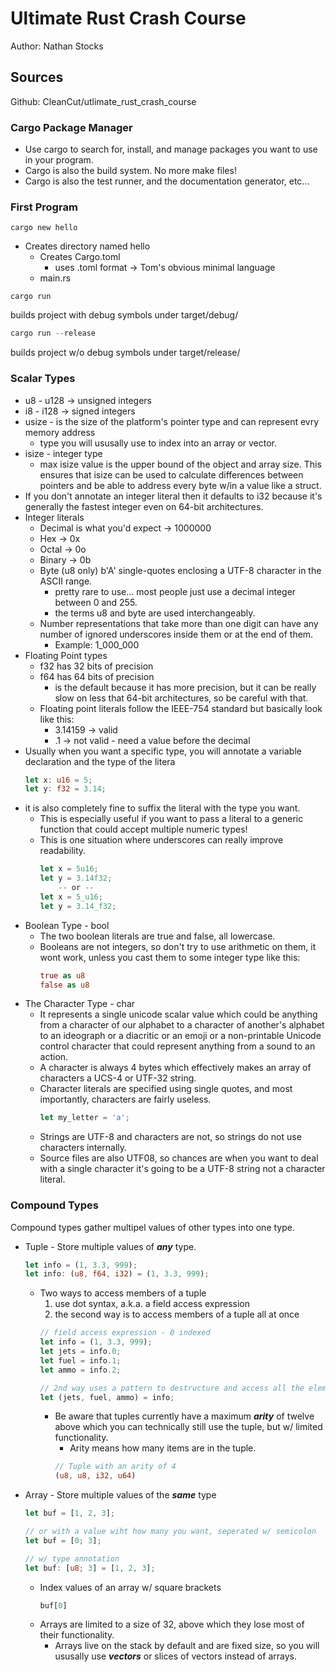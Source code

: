 # Ultimate Rust Crash Course
Author: Nathan Stocks

## Sources
Github: CleanCut/utlimate_rust_crash_course

### Cargo Package Manager
* Use cargo to search for, install, and manage packages you want to use in your program.
* Cargo is also the build system. No more make files!
* Cargo is also the test runner, and the documentation generator, etc... 

### First Program
```
cargo new hello
```
* Creates directory named hello
    * Creates Cargo.toml
        * uses .toml format -> Tom's obvious minimal language
    * main.rs

```
cargo run
```
builds project with debug symbols under target/debug/

```rust
cargo run --release
```
builds project w/o debug symbols under target/release/


### Scalar Types
* u8 - u128 -> unsigned integers
* i8 - i128 -> signed integers
* usize - is the size of the platform's pointer type and can represent evry memory address
    * type you will ususally use to index into an array or vector.
* isize - integer type
    * max isize value is the upper bound of the object and array size. This ensures that isize can be used to calculate differences between pointers and be able to address every byte w/in a value like a struct.
* If you don't annotate an integer literal then it defaults to i32 because it's generally the fastest integer even on 64-bit architectures.
* Integer literals
    * Decimal is what you'd expect -> 1000000
    * Hex -> 0x
    * Octal -> 0o
    * Binary -> 0b
    * Byte (u8 only) b'A' single-quotes enclosing a UTF-8 character in the ASCII range.
        * pretty rare to use... most people just use a decimal integer between 0 and 255. 
        * the terms u8 and byte are used interchangeably.
    * Number representations that take more than one digit can have any number of ignored underscores inside them or at the end of them.
        * Example: 1_000_000
* Floating Point types
    * f32 has 32 bits of precision
    * f64 has 64 bits of precision
        * is the default because it has more precision, but it can be really slow on less that 64-bit architectures, so be careful with that.
    * Floating point literals follow the IEEE-754 standard but basically look like this:
        * 3.14159 -> valid
        * .1 -> not valid - need a value before the decimal
* Usually when you want a specific type, you will annotate a variable declaration and the type of the litera
    ```rust
    let x: u16 = 5;
    let y: f32 = 3.14;
    ```
* it is also completely fine to suffix the literal with the type you want.
    * This is especially useful if you want to pass a literal to a generic function that could accept multiple numeric types!
    * This is one situation where underscores can really improve readability.
        ```rust
        let x = 5u16;
        let y = 3.14f32;
            -- or --
        let x = 5_u16;
        let y = 3.14_f32;
        ```
* Boolean Type - bool
    * The two boolean literals are true and false, all lowercase.
    * Booleans are not integers, so don't try to use arithmetic on them, it wont work, unless you cast them to some integer type like this:
        ```rust
        true as u8
        false as u8
        ```
* The Character Type - char
    * It represents a single unicode scalar value which could be anything from a character of our alphabet to a character of another's alphabet to an ideograph or a diacritic or an emoji or a non-printable Unicode control character that could represent anything from a sound to an action.
    * A character is always 4 bytes which effectively makes an array of characters a UCS-4 or UTF-32 string.
    * Character literals are specified using single quotes, and most importantly, characters are fairly useless.
        ```rust
        let my_letter = 'a';
        ```
    * Strings are UTF-8 and characters are not, so strings do not use characters internally.
    * Source files are also UTF08, so chances are when you want to deal with a single character it's going to be a UTF-8 string not a character literal.

### Compound Types
Compound types gather multipel values of other types into one type.

* Tuple - Store multiple values of ***any*** type.
    ```rust
    let info = (1, 3.3, 999);
    let info: (u8, f64, i32) = (1, 3.3, 999);
    ```
    * Two ways to access members of a tuple
        1. use dot syntax, a.k.a. a field access expression
        2. the second way is to access members of a tuple all at once
        ```rust
        // field access expression - 0 indexed
        let info = (1, 3.3, 999);
        let jets = info.0;
        let fuel = info.1;
        let ammo = info.2;

        // 2nd way uses a pattern to destructure and access all the elements of a tuple
        let (jets, fuel, ammo) = info;
        ```
        * Be aware that tuples currently have a maximum ***arity*** of twelve above which you can technically still use the tuple, but w/ limited functionality.
            * Arity means how many items are in the tuple.
            ```rust
            // Tuple with an arity of 4
            (u8, u8, i32, u64)
            ```
* Array - Store multiple values of the ***same*** type
    ```rust
    let buf = [1, 2, 3];
    
    // or with a value wiht how many you want, seperated w/ semicolon
    let buf = [0; 3];

    // w/ type annotation
    let buf: [u8; 3] = [1, 2, 3];
    ```
    * Index values of an array w/ square brackets
        ```rust
        buf[0]
        ```
    * Arrays are limited to a size of 32, above which they lose most of their functionality.
        * Arrays live on the stack by default and are fixed size, so you will ususally use ***vectors*** or slices of vectors instead of arrays.

